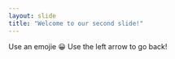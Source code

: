 ```yaml
---
layout: slide
title: "Welcome to our second slide!"
---
```

Use an emojie :grinning:
Use the left arrow to go back!
